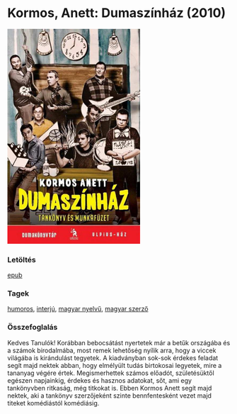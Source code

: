 # <a name="id_585">Kormos, Anett: Dumaszínház (2010)</a>
<img src="https://github.com/BercziSandor/calibre_lib/raw/main/libs/main/Kormos%2C%20Anett/Dumaszinhaz%20%28585%29/cover.jpg" alt="cover" width="300"/>

### Letöltés
[epub](https://github.com/BercziSandor/calibre_lib/raw/main/libs/main/Kormos%2C%20Anett/Dumaszinhaz%20%28585%29/Dumaszinhaz%20-%20Kormos%2C%20Anett.epub)

### Tagek
[humoros](https://github.com/berczisandor/calibre_lib/libs/main/blob/main/_tags/humoros.md), [interjú](https://github.com/berczisandor/calibre_lib/libs/main/blob/main/_tags/interj%c3%ba.md), [magyar nyelvű](https://github.com/berczisandor/calibre_lib/libs/main/blob/main/_tags/magyar%20nyelv%c5%b1.md), [magyar szerző](https://github.com/berczisandor/calibre_lib/libs/main/blob/main/_tags/magyar%20szerz%c5%91.md)

### Összefoglalás
<div>
<p>Kedves Tanulók! Korábban bebocsátást nyertetek már a betűk országába és a számok birodalmába, most remek lehetőség nyílik arra, hogy a viccek világába is kirándulást tegyetek. A kiadványban sok-sok érdekes feladat segít majd nektek abban, hogy elmélyült tudás birtokosai legyetek, mire a tananyag végére értek. Megismerhettek számos előadót, születésüktől egészen napjainkig, érdekes és hasznos adatokat, sőt, ami egy tankönyvben ritkaság, még titkokat is. Ebben Kormos Anett segít majd nektek, aki a tankönyv szerzőjeként szinte bennfentesként vezet majd titeket komédiástól komédiásig.</p></div>


